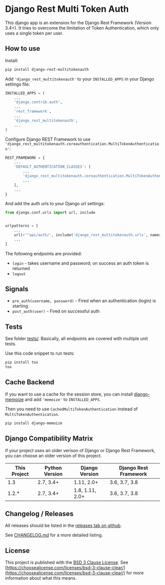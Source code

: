 # Django Rest Multi Token Auth
This django app is an extension for the Django Rest Framework (Version 3.4+).
It tries to overcome the limitation of Token Authentication, which only uses a single
token per user. 

## How to use

Install:
```bash
pip install django-rest-multitokenauth
```

Add ``'django_rest_multitokenauth'`` to your ``INSTALLED_APPS`` in your Django settings file:
```python
INSTALLED_APPS = (
    ...
    'django.contrib.auth',
    ...
    'rest_framework',
    ...
    'django_rest_multitokenauth',
    ...
)

```

Configure Django REST Framework to use ``'django_rest_multitokenauth.coreauthentication.MultiTokenAuthentication'``:
```python
REST_FRAMEWORK = {
    ...
    'DEFAULT_AUTHENTICATION_CLASSES': [
        ...
        'django_rest_multitokenauth.coreauthentication.MultiTokenAuthentication',
        ...
    ],
    ...
}
```


And add the auth urls to your Django url settings:
```python
from django.conf.urls import url, include


urlpatterns = [
    ...
    url(r'^api/auth/', include('django_rest_multitokenauth.urls', namespace='multi_token_auth')),
    ...
]    
```


The following endpoints are provided:

 * `login` - takes username and password; on success an auth token is returned
 * `logout`

## Signals

* ``pre_auth(username, password)`` - Fired when an authentication (login) is starting
* ``post_auth(user)`` - Fired on successful auth

## Tests

See folder [tests/](tests/). Basically, all endpoints are covered with multiple
unit tests.

Use this code snippet to run tests:
```bash
pip install tox
tox
```

## Cache Backend
If you want to use a cache for the session store, you can install [django-memoize](https://pythonhosted.org/django-memoize/) and add `'memoize'` to `INSTALLED_APPS`.

Then you need to use ``CachedMultiTokenAuthentication`` instead of ``MultiTokenAuthentication``.

```bash
pip install django-memoize
```

## Django Compatibility Matrix

If your project uses an older verison of Django or Django Rest Framework, you can choose an older version of this project.

| This Project | Python Version | Django Version | Django Rest Framework |
|--------------|----------------|----------------|-----------------------|
| 1.3          | 2.7, 3.4+      | 1.11, 2.0+     | 3.6, 3.7, 3.8         |
| 1.2.*        | 2.7, 3.4+      | 1.8, 1.11, 2.0+| 3.6, 3.7, 3.8         |


## Changelog / Releases
All releases should be listed in the [releases tab on github](https://github.com/anx-ckreuzberger/django-rest-multiauthtoken/releases).

See [CHANGELOG.md](CHANGELOG.md) for a more detailed listing.


## License
This project is published with the [BSD 3 Clause License](LICENSE). See [https://choosealicense.com/licenses/bsd-3-clause-clear/](https://choosealicense.com/licenses/bsd-3-clause-clear/) for more information about what this means.
